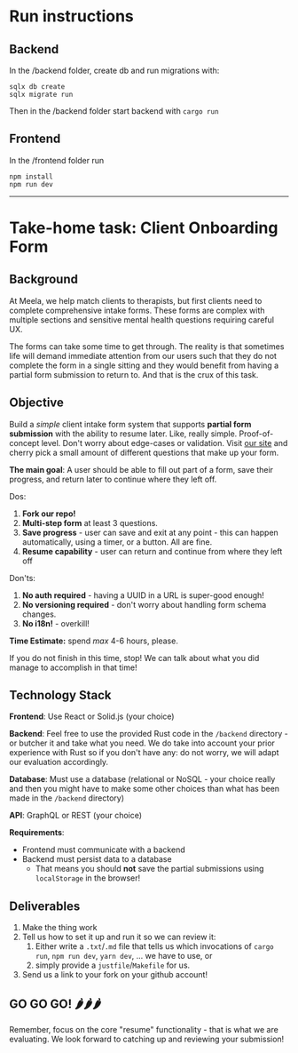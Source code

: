 # Run instructions
## Backend
In the /backend folder, create db and run migrations with: 
```
sqlx db create
sqlx migrate run
```
Then in the /backend folder start backend with `cargo run`

## Frontend
In the /frontend folder run
```
npm install
npm run dev
```

---
# Take-home task: Client Onboarding Form

## Background

At Meela, we help match clients to therapists, but first clients need to complete comprehensive intake forms. These
forms are complex with multiple sections and sensitive mental health questions requiring careful UX.

The forms can take some time to get through. The reality is that sometimes life will demand immediate attention from our
users such that they do not complete the form in a single sitting and they would benefit from having a partial form
submission to return to. And that is the crux of this task.

## Objective

Build a _simple_ client intake form system that supports **partial form submission** with the ability to resume later.
Like, really simple. Proof-of-concept level. Don't worry about edge-cases or validation. Visit [our
site](https://app.meelahealth.com) and cherry pick a small amount of different questions that make up your form.

**The main goal**: A user should be able to fill out part of a form, save their progress, and return later to continue
where they left off.

Dos:

1. **Fork our repo!**
2. **Multi-step form** at least 3 questions.
3. **Save progress** - user can save and exit at any point - this can happen automatically, using a timer, or a button.
   All are fine.
4. **Resume capability** - user can return and continue from where they left off

Don'ts:

1. **No auth required** - having a UUID in a URL is super-good enough!
2. **No versioning required** - don't worry about handling form schema changes.
3. **No i18n!** - overkill!

**Time Estimate:** spend _max_ 4-6 hours, please.

If you do not finish in this time, stop! We can talk about what you did manage to accomplish in that time!

## Technology Stack

**Frontend**: Use React or Solid.js (your choice)

**Backend**: Feel free to use the provided Rust code in the `/backend` directory - or butcher it and take what you need.
We do take into account your prior experience with Rust so if you don't have any: do not worry, we will adapt our
evaluation accordingly.

**Database**: Must use a database (relational or NoSQL - your choice really and then you might have to make some other
choices than what has been made in the `/backend` directory)

**API**: GraphQL or REST (your choice)

**Requirements**:

- Frontend must communicate with a backend
- Backend must persist data to a database
  - That means you should **not** save the partial submissions using `localStorage` in the browser!

## Deliverables

1. Make the thing work
2. Tell us how to set it up and run it so we can review it:
   1. Either write a `.txt`/`.md` file that tells us which invocations of `cargo run`, `npm run dev`, `yarn dev`, ... we have to use, or
   2. simply provide a `justfile`/`Makefile` for us.
3. Send us a link to your fork on your github account!

## GO GO GO! 🌶️🌶️🌶️

Remember, focus on the core "resume" functionality - that is what we are evaluating. We look forward to catching up and
reviewing your submission!
